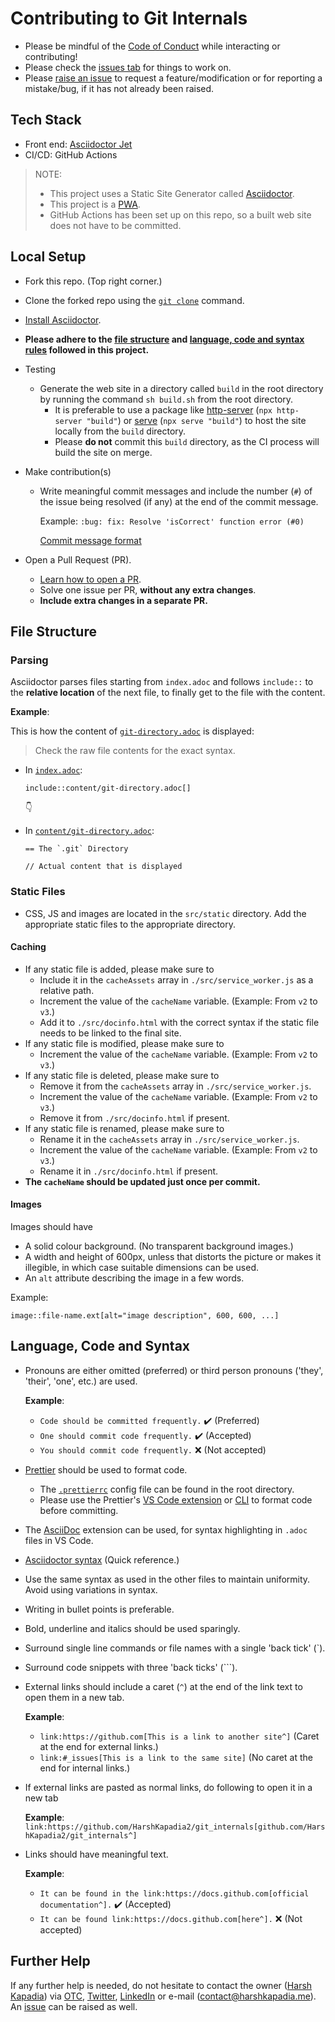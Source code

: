 # Contributing to Git Internals

-   Please be mindful of the [Code of Conduct](CODE_OF_CONDUCT.md) while interacting or contributing!
-   Please check the [issues tab](https://github.com/HarshKapadia2/git_internals/issues) for things to work on.
-   Please [raise an issue](https://github.com/HarshKapadia2/git_internals/issues) to request a feature/modification or for reporting a mistake/bug, if it has not already been raised.

## Tech Stack

-   Front end: [Asciidoctor Jet](https://harshkapadia2.github.io/asciidoctor-jet)
-   CI/CD: GitHub Actions

> NOTE:
>
> -   This project uses a Static Site Generator called [Asciidoctor](https://asciidoctor.org).
> -   This project is a [PWA](https://developer.mozilla.org/en-US/docs/Web/Progressive_web_apps).
> -   GitHub Actions has been set up on this repo, so a built web site does not have to be committed.

## Local Setup

-   Fork this repo. (Top right corner.)
-   Clone the forked repo using the [`git clone`](https://harshkapadia2.github.io/git_basics/#_git_clone) command.
-   [Install Asciidoctor](https://asciidoctor.org/#installation).
-   **Please adhere to the [file structure](#file-structure) and [language, code and syntax rules](#language-code-and-syntax) followed in this project.**
-   Testing
    -   Generate the web site in a directory called `build` in the root directory by running the command `sh build.sh` from the root directory.
        -   It is preferable to use a package like [http-server](https://www.npmjs.com/package/http-server) (`npx http-server "build"`) or [serve](https://www.npmjs.com/package/serve) (`npx serve "build"`) to host the site locally from the `build` directory.
        -   Please **do not** commit this `build` directory, as the CI process will build the site on merge.
-   Make contribution(s)

    -   Write meaningful commit messages and include the number (`#`) of the issue being resolved (if any) at the end of the commit message.

        Example: `:bug: fix: Resolve 'isCorrect' function error (#0)`

        [Commit message format](https://harshkapadia2.github.io/git_basics/#_commit_messagetitle)

-   Open a Pull Request (PR).
    -   [Learn how to open a PR](https://github.com/firstcontributions/first-contributions).
    -   Solve one issue per PR, **without any extra changes**.
    -   **Include extra changes in a separate PR.**

## File Structure

### Parsing

Asciidoctor parses files starting from `index.adoc` and follows `include::` to the **relative location** of the next file, to finally get to the file with the content.

**Example**:

This is how the content of [`git-directory.adoc`](https://github.com/HarshKapadia2/git_internals/blob/main/src/content/git-directory.adoc) is displayed:

> Check the raw file contents for the exact syntax.

-   In [`index.adoc`](https://github.com/HarshKapadia2/git_internals/blob/main/src/index.adoc):

    ```asciidoc
    include::content/git-directory.adoc[]
    ```

    👇

-   In [`content/git-directory.adoc`](https://github.com/HarshKapadia2/git_internals/blob/main/src/content/git-directory.adoc):

    ```asciidoc
    == The `.git` Directory

    // Actual content that is displayed
    ```

### Static Files

-   CSS, JS and images are located in the `src/static` directory. Add the appropriate static files to the appropriate directory.

#### Caching

-   If any static file is added, please make sure to
    -   Include it in the `cacheAssets` array in `./src/service_worker.js` as a relative path.
    -   Increment the value of the `cacheName` variable. (Example: From `v2` to `v3`.)
    -   Add it to `./src/docinfo.html` with the correct syntax if the static file needs to be linked to the final site.
-   If any static file is modified, please make sure to
    -   Increment the value of the `cacheName` variable. (Example: From `v2` to `v3`.)
-   If any static file is deleted, please make sure to
    -   Remove it from the `cacheAssets` array in `./src/service_worker.js`.
    -   Increment the value of the `cacheName` variable. (Example: From `v2` to `v3`.)
    -   Remove it from `./src/docinfo.html` if present.
-   If any static file is renamed, please make sure to
    -   Rename it in the `cacheAssets` array in `./src/service_worker.js`.
    -   Increment the value of the `cacheName` variable. (Example: From `v2` to `v3`.)
    -   Rename it in `./src/docinfo.html` if present.
-   **The `cacheName` should be updated just once per commit.**

#### Images

Images should have

-   A solid colour background. (No transparent background images.)
-   A width and height of 600px, unless that distorts the picture or makes it illegible, in which case suitable dimensions can be used.
-   An `alt` attribute describing the image in a few words.

Example:

```
image::file-name.ext[alt="image description", 600, 600, ...]
```

## Language, Code and Syntax

-   Pronouns are either omitted (preferred) or third person pronouns ('they', 'their', 'one', etc.) are used.

    **Example**:

    -   `Code should be committed frequently.` ✔️ (Preferred)
    -   `One should commit code frequently.` ✔️ (Accepted)
    -   `You should commit code frequently.` ❌ (Not accepted)

-   [Prettier](https://prettier.io) should be used to format code.

    -   The [`.prettierrc`](.prettierrc) config file can be found in the root directory.
    -   Please use the Prettier's [VS Code extension](https://marketplace.visualstudio.com/items?itemName=esbenp.prettier-vscode) or [CLI](https://prettier.io/docs/en/cli.html) to format code before committing.

-   The [AsciiDoc](https://marketplace.visualstudio.com/items?itemName=asciidoctor.asciidoctor-vscode) extension can be used, for syntax highlighting in `.adoc` files in VS Code.

-   [Asciidoctor syntax](https://docs.asciidoctor.org/asciidoc/latest/syntax-quick-reference) (Quick reference.)
-   Use the same syntax as used in the other files to maintain uniformity. Avoid using variations in syntax.
-   Writing in bullet points is preferable.
-   Bold, underline and italics should be used sparingly.
-   Surround single line commands or file names with a single 'back tick' (`).
-   Surround code snippets with three 'back ticks' (`\``).
-   External links should include a caret (`^`) at the end of the link text to open them in a new tab.

    **Example**:

    -   `link:https://github.com[This is a link to another site^]` (Caret at the end for external links.)
    -   `link:#_issues[This is a link to the same site]` (No caret at the end for internal links.)

-   If external links are pasted as normal links, do following to open it in a new tab

    **Example**: `link:https://github.com/HarshKapadia2/git_internals[github.com/HarshKapadia2/git_internals^]`

-   Links should have meaningful text.

    **Example**:

    -   `It can be found in the link:https://docs.github.com[official documentation^].` ✔️ (Accepted)
    -   `It can be found link:https://docs.github.com[here^].` ❌ (Not accepted)

## Further Help

If any further help is needed, do not hesitate to contact the owner ([Harsh Kapadia](https://harshkapadia.me)) via [OTC](https://ourtech.community), [Twitter](https://twitter.com/harshgkapadia), [LinkedIn](https://www.linkedin.com/in/harshgkapadia) or e-mail ([contact@harshkapadia.me](mailto:contact@harshkapadia.me)). An [issue](https://github.com/HarshKapadia2/git_internals/issues) can be raised as well.
